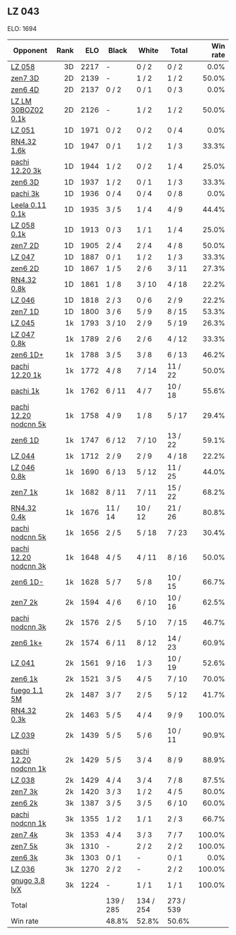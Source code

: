 ## LZ 043 ##

ELO: 1694

Opponent | Rank | ELO | Black | White | Total | Win rate
---------|-----:|----:|-------|-------|-------|-------:
[LZ 058](LZ%20058.md) | 3D | 2217 | - | 0 / 2 | 0 / 2 | 0.0%
[zen7 3D](zen7%203D.md) | 2D | 2139 | - | 1 / 2 | 1 / 2 | 50.0%
[zen6 4D](zen6%204D.md) | 2D | 2137 | 0 / 2 | 0 / 1 | 0 / 3 | 0.0%
[LZ LM 30BOZ02 0.1k](LZ%20LM%2030BOZ02%200.1k.md) | 2D | 2126 | - | 1 / 2 | 1 / 2 | 50.0%
[LZ 051](LZ%20051.md) | 1D | 1971 | 0 / 2 | 0 / 2 | 0 / 4 | 0.0%
[RN4.32 1.6k](RN4.32%201.6k.md) | 1D | 1947 | 0 / 1 | 1 / 2 | 1 / 3 | 33.3%
[pachi 12.20 3k](pachi%2012.20%203k.md) | 1D | 1944 | 1 / 2 | 0 / 2 | 1 / 4 | 25.0%
[zen6 3D](zen6%203D.md) | 1D | 1937 | 1 / 2 | 0 / 1 | 1 / 3 | 33.3%
[pachi 3k](pachi%203k.md) | 1D | 1936 | 0 / 4 | 0 / 4 | 0 / 8 | 0.0%
[Leela 0.11 0.1k](Leela%200.11%200.1k.md) | 1D | 1935 | 3 / 5 | 1 / 4 | 4 / 9 | 44.4%
[LZ 058 0.1k](LZ%20058%200.1k.md) | 1D | 1913 | 0 / 3 | 1 / 1 | 1 / 4 | 25.0%
[zen7 2D](zen7%202D.md) | 1D | 1905 | 2 / 4 | 2 / 4 | 4 / 8 | 50.0%
[LZ 047](LZ%20047.md) | 1D | 1887 | 0 / 1 | 1 / 2 | 1 / 3 | 33.3%
[zen6 2D](zen6%202D.md) | 1D | 1867 | 1 / 5 | 2 / 6 | 3 / 11 | 27.3%
[RN4.32 0.8k](RN4.32%200.8k.md) | 1D | 1861 | 1 / 8 | 3 / 10 | 4 / 18 | 22.2%
[LZ 046](LZ%20046.md) | 1D | 1818 | 2 / 3 | 0 / 6 | 2 / 9 | 22.2%
[zen7 1D](zen7%201D.md) | 1D | 1800 | 3 / 6 | 5 / 9 | 8 / 15 | 53.3%
[LZ 045](LZ%20045.md) | 1k | 1793 | 3 / 10 | 2 / 9 | 5 / 19 | 26.3%
[LZ 047 0.8k](LZ%20047%200.8k.md) | 1k | 1789 | 2 / 6 | 2 / 6 | 4 / 12 | 33.3%
[zen6 1D+](zen6%201D+.md) | 1k | 1788 | 3 / 5 | 3 / 8 | 6 / 13 | 46.2%
[pachi 12.20 1k](pachi%2012.20%201k.md) | 1k | 1772 | 4 / 8 | 7 / 14 | 11 / 22 | 50.0%
[pachi 1k](pachi%201k.md) | 1k | 1762 | 6 / 11 | 4 / 7 | 10 / 18 | 55.6%
[pachi 12.20 nodcnn 5k](pachi%2012.20%20nodcnn%205k.md) | 1k | 1758 | 4 / 9 | 1 / 8 | 5 / 17 | 29.4%
[zen6 1D](zen6%201D.md) | 1k | 1747 | 6 / 12 | 7 / 10 | 13 / 22 | 59.1%
[LZ 044](LZ%20044.md) | 1k | 1712 | 2 / 9 | 2 / 9 | 4 / 18 | 22.2%
[LZ 046 0.8k](LZ%20046%200.8k.md) | 1k | 1690 | 6 / 13 | 5 / 12 | 11 / 25 | 44.0%
[zen7 1k](zen7%201k.md) | 1k | 1682 | 8 / 11 | 7 / 11 | 15 / 22 | 68.2%
[RN4.32 0.4k](RN4.32%200.4k.md) | 1k | 1676 | 11 / 14 | 10 / 12 | 21 / 26 | 80.8%
[pachi nodcnn 5k](pachi%20nodcnn%205k.md) | 1k | 1656 | 2 / 5 | 5 / 18 | 7 / 23 | 30.4%
[pachi 12.20 nodcnn 3k](pachi%2012.20%20nodcnn%203k.md) | 1k | 1648 | 4 / 5 | 4 / 11 | 8 / 16 | 50.0%
[zen6 1D-](zen6%201D-.md) | 1k | 1628 | 5 / 7 | 5 / 8 | 10 / 15 | 66.7%
[zen7 2k](zen7%202k.md) | 2k | 1594 | 4 / 6 | 6 / 10 | 10 / 16 | 62.5%
[pachi nodcnn 3k](pachi%20nodcnn%203k.md) | 2k | 1576 | 2 / 5 | 5 / 10 | 7 / 15 | 46.7%
[zen6 1k+](zen6%201k+.md) | 2k | 1574 | 6 / 11 | 8 / 12 | 14 / 23 | 60.9%
[LZ 041](LZ%20041.md) | 2k | 1561 | 9 / 16 | 1 / 3 | 10 / 19 | 52.6%
[zen6 1k](zen6%201k.md) | 2k | 1521 | 3 / 5 | 4 / 5 | 7 / 10 | 70.0%
[fuego 1.1 5M](fuego%201.1%205M.md) | 2k | 1487 | 3 / 7 | 2 / 5 | 5 / 12 | 41.7%
[RN4.32 0.3k](RN4.32%200.3k.md) | 2k | 1463 | 5 / 5 | 4 / 4 | 9 / 9 | 100.0%
[LZ 039](LZ%20039.md) | 2k | 1439 | 5 / 5 | 5 / 6 | 10 / 11 | 90.9%
[pachi 12.20 nodcnn 1k](pachi%2012.20%20nodcnn%201k.md) | 2k | 1429 | 5 / 5 | 3 / 4 | 8 / 9 | 88.9%
[LZ 038](LZ%20038.md) | 2k | 1429 | 4 / 4 | 3 / 4 | 7 / 8 | 87.5%
[zen7 3k](zen7%203k.md) | 2k | 1420 | 3 / 3 | 1 / 2 | 4 / 5 | 80.0%
[zen6 2k](zen6%202k.md) | 3k | 1387 | 3 / 5 | 3 / 5 | 6 / 10 | 60.0%
[pachi nodcnn 1k](pachi%20nodcnn%201k.md) | 3k | 1355 | 1 / 2 | 1 / 1 | 2 / 3 | 66.7%
[zen7 4k](zen7%204k.md) | 3k | 1353 | 4 / 4 | 3 / 3 | 7 / 7 | 100.0%
[zen7 5k](zen7%205k.md) | 3k | 1310 | - | 2 / 2 | 2 / 2 | 100.0%
[zen6 3k](zen6%203k.md) | 3k | 1303 | 0 / 1 | - | 0 / 1 | 0.0%
[LZ 036](LZ%20036.md) | 3k | 1270 | 2 / 2 | - | 2 / 2 | 100.0%
[gnugo 3.8 lvX](gnugo%203.8%20lvX.md) | 3k | 1224 | - | 1 / 1 | 1 / 1 | 100.0%
Total | | | 139 / 285 | 134 / 254 | 273 / 539 | 
Win rate| | | 48.8% | 52.8% | 50.6% | 
